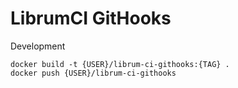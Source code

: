 LibrumCI GitHooks
==========

Development
````
docker build -t {USER}/librum-ci-githooks:{TAG} .
docker push {USER}/librum-ci-githooks
````
